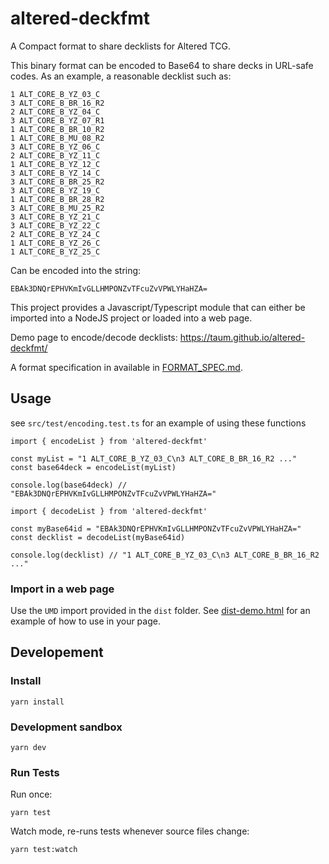 # altered-deckfmt

A Compact format to share decklists for Altered TCG.

This binary format can be encoded to Base64 to share decks in URL-safe codes. As an example, a reasonable decklist such as:

```
1 ALT_CORE_B_YZ_03_C
3 ALT_CORE_B_BR_16_R2
2 ALT_CORE_B_YZ_04_C
3 ALT_CORE_B_YZ_07_R1
1 ALT_CORE_B_BR_10_R2
1 ALT_CORE_B_MU_08_R2
3 ALT_CORE_B_YZ_06_C
2 ALT_CORE_B_YZ_11_C
1 ALT_CORE_B_YZ_12_C
3 ALT_CORE_B_YZ_14_C
3 ALT_CORE_B_BR_25_R2
3 ALT_CORE_B_YZ_19_C
1 ALT_CORE_B_BR_28_R2
3 ALT_CORE_B_MU_25_R2
3 ALT_CORE_B_YZ_21_C
3 ALT_CORE_B_YZ_22_C
2 ALT_CORE_B_YZ_24_C
1 ALT_CORE_B_YZ_26_C
1 ALT_CORE_B_YZ_25_C
```

Can be encoded into the string:
```
EBAk3DNQrEPHVKmIvGLLHMPONZvTFcuZvVPWLYHaHZA=
```

This project provides a Javascript/Typescript module that can either be imported into a NodeJS project or loaded into a web page.

Demo page to encode/decode decklists: https://taum.github.io/altered-deckfmt/

A format specification in available in [FORMAT_SPEC.md](FORMAT_SPEC.md).

## Usage

see `src/test/encoding.test.ts` for an example of using these functions

```
import { encodeList } from 'altered-deckfmt'

const myList = "1 ALT_CORE_B_YZ_03_C\n3 ALT_CORE_B_BR_16_R2 ..."
const base64deck = encodeList(myList)

console.log(base64deck) // "EBAk3DNQrEPHVKmIvGLLHMPONZvTFcuZvVPWLYHaHZA="
```

```
import { decodeList } from 'altered-deckfmt'

const myBase64id = "EBAk3DNQrEPHVKmIvGLLHMPONZvTFcuZvVPWLYHaHZA="
const decklist = decodeList(myBase64id)

console.log(decklist) // "1 ALT_CORE_B_YZ_03_C\n3 ALT_CORE_B_BR_16_R2 ..."
```

### Import in a web page

Use the `UMD` import provided in the `dist` folder.
See [dist-demo.html](dist-demo.html) for an example of how to use in your page.

## Developement

### Install
```
yarn install
```

### Development sandbox
```
yarn dev
```

### Run Tests

Run once:
```
yarn test
```

Watch mode, re-runs tests whenever source files change:
```
yarn test:watch
```
